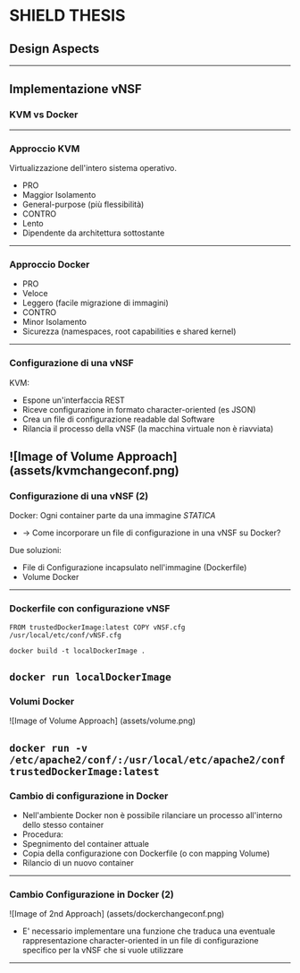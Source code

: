 # SHIELD THESIS
## Design Aspects

---
## Implementazione vNSF
### KVM vs Docker
---
### Approccio KVM
Virtualizzazione dell'intero sistema operativo. 
- PRO
 - Maggior Isolamento
 - General-purpose (più flessibilità)
- CONTRO 
 - Lento
 - Dipendente da architettura sottostante
--- 
### Approccio Docker 
- PRO
 - Veloce
 - Leggero (facile migrazione di immagini)
- CONTRO
 - Minor Isolamento
 - Sicurezza (namespaces, root capabilities e shared kernel)
---

### Configurazione di una vNSF 
KVM:
- Espone un'interfaccia REST
- Riceve configurazione in formato character-oriented (es JSON)
- Crea un file di configurazione readable dal Software
- Rilancia il processo della vNSF (la macchina virtuale non è riavviata)

![Image of Volume Approach]
 (assets/kvmchangeconf.png)
---
### Configurazione di una vNSF (2)
Docker:
Ogni container parte da una immagine _STATICA_ 
 - -> Come incorporare un file di configurazione in una vNSF su Docker?
 
Due soluzioni:
 - File di Configurazione incapsulato nell'immagine (Dockerfile) 
 - Volume Docker
---
### Dockerfile con configurazione vNSF
`FROM trustedDockerImage:latest
COPY vNSF.cfg /usr/local/etc/conf/vNSF.cfg`

<!-- build -->
`docker build -t localDockerImage .`

<!-- run -->
`docker run localDockerImage`
---
### Volumi Docker
 ![Image of Volume Approach]
 (assets/volume.png)

<!-- run -->
`docker run -v /etc/apache2/conf/:/usr/local/etc/apache2/conf trustedDockerImage:latest`
---
### Cambio di configurazione in Docker
- Nell'ambiente Docker non è possibile rilanciare un processo all'interno dello stesso container
 - Procedura:
  - Spegnimento del container attuale
  - Copia della configurazione con Dockerfile (o con mapping Volume)
  - Rilancio di un nuovo container
---
### Cambio Configurazione in Docker (2)
 ![Image of 2nd Approach]
 (assets/dockerchangeconf.png)
 
- E' necessario implementare una funzione che traduca una eventuale rappresentazione character-oriented in un file di configurazione specifico per la vNSF che si vuole utilizzare

--- 

  


